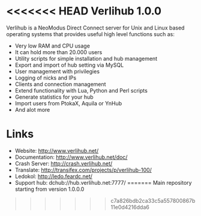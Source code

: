 <<<<<<< HEAD
Verlihub 1.0.0
==============

Verlihub is a NeoModus Direct Connect server for Unix and Linux based operating systems that provides useful high level functions such as:

  * Very low RAM and CPU usage
  * It can hold more than 20.000 users
  * Utility scripts for simple installation and hub management
  * Export and import of hub setting via MySQL
  * User management with privilegies
  * Logging of nicks and IPs
  * Clients and connection management
  * Extend functionality with Lua, Python and Perl scripts
  * Generate statistics for your hub
  * Import users from PtokaX, Aquila or YnHub
  * And alot more

Links
==============

  * Website: http://www.verlihub.net/
  * Documentation: http://www.verlihub.net/doc/
  * Crash Server: http://crash.verlihub.net/
  * Translate: http://transifex.com/projects/p/verlihub-100/
  * Ledokol: http://ledo.feardc.net/
  * Support hub: dchub://hub.verlihub.net:7777/
=======
Main repository starting from version 1.0.0.0
>>>>>>> c7a826bdb2ca33c5a557800867b11e0d4216dda6
